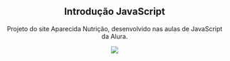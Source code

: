 <p align="center"> 
    <h2 align="center">Introdução JavaScript</h2> 
    <p align="center">Projeto do site Aparecida Nutrição, desenvolvido nas aulas de JavaScript da Alura. </p>

 <p align="center"> 
    <img src="https://i.ibb.co/jHZFjpN/Anota-o-2019-12-22-231905.png">
